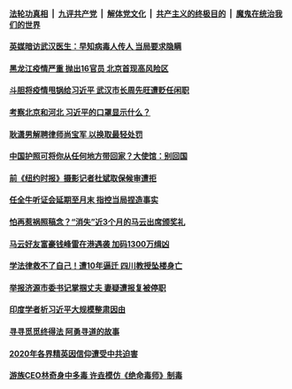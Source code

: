 

####  [法轮功真相](../../../../basic/blob/master/README.md?t=01202331) &nbsp;|&nbsp; [九评共产党](../../../../9ping.md/blob/master/README.md?t=01202331) &nbsp;|&nbsp; [解体党文化](../../../../jtdwh.md/blob/master/README.md?t=01202331)  &nbsp;|&nbsp; [共产主义的终极目的](../../../../gczydzjmd.md/blob/master/README.md?t=01202331) &nbsp;|&nbsp; [魔鬼在统治我们的世界](../../../../mgztzwmdsj.md/blob/master/README.md?t=01202331) 

#### [英媒暗访武汉医生：早知病毒人传人 当局要求隐瞒](../pages/soh5/465797.md?t=01202331) 
#### [黑龙江疫情严重 抛出16官员 北京首现高风险区](../pages/soh5/465803.md?t=01202331) 
#### [斗胆将疫情甩锅给习近平 武汉市长周先旺遭贬任闲职](../pages/soh5/465791.md?t=01202331) 
#### [考察北京和河北 习近平的口罩显示什么？](../pages/soh5/465776.md?t=01202331) 
#### [耿潇男解聘律师尚宝军 以换取最轻处罚](../pages/soh5/465758.md?t=01202331) 
#### [中国护照可将你从任何地方带回家？大使馆：别回国](../pages/soh5/465749.md?t=01202331) 
#### [前《纽约时报》摄影记者杜斌取保候审遭拒](../pages/soh5/465737.md?t=01202331) 
#### [任全牛听证会延期至月末 指控当局捏造事实](../pages/soh5/465716.md?t=01202331) 
#### [怕再惹祸照稿念？“消失”近3个月的马云出席颁奖礼](../pages/soh5/465692.md?t=01202331) 
#### [马云好友富豪钱峰雷在港遇袭 加码1300万缉凶](../pages/soh5/465674.md?t=01202331) 
#### [学法律救不了自己！遭10年逼迁 四川教授坠楼身亡](../pages/soh5/465641.md?t=01202331) 
#### [举报济源市委书记掌掴丈夫 妻疑遭报复被停职](../pages/soh5/465596.md?t=01202331) 
#### [印度学者析习近平大规模整肃因由 ](../pages/soh5/465527.md?t=01202331) 
#### [寻寻觅觅终得法 阿勇寻道的故事 ](../pages/soh5/465455.md?t=01202331) 
#### [2020年各界精英因信仰遭受中共迫害](../pages/soh5/465218.md?t=01202331) 
#### [游族CEO林奇身中多毒 许垚模仿《绝命毒师》制毒](../pages/soh5/465416.md?t=01202331) 
